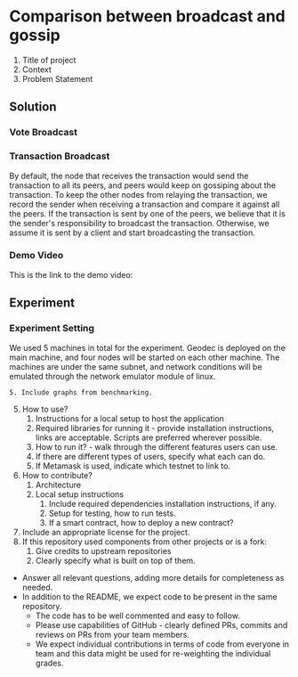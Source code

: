 # Comparison between broadcast and gossip
1. Title of project 
2. Context
3. Problem Statement
## Solution
### Vote Broadcast
### Transaction Broadcast
By default, the node that receives the transaction would send the transaction to all its peers, and peers would keep on gossiping about the transaction. To keep the other nodes from relaying the transaction, we record the sender when receiving a transaction and compare it against all the peers. If the transaction is sent by one of the peers, we believe that it is the sender's responsibility to broadcast the transaction. Otherwise, we assume it is sent by a client and start broadcasting the transaction.

### Demo Video
This is the link to the demo video:



## Experiment
### Experiment Setting
We used 5 machines in total for the experiment. Geodec is deployed on the main machine, and four nodes will be started on each other machine. The machines are under the same subnet, and network conditions will be emulated through the network emulator module of linux.



    5. Include graphs from benchmarking.
5. How to use?
    1. Instructions for a local setup to host the application
    2. Required libraries for running it - provide installation instructions, links are acceptable. Scripts are preferred wherever possible. 
    3. How to run it? - walk through the different features users can use.
    4. If there are different types of users, specify what each can do.
    5. If Metamask is used, indicate which testnet to link to.
6. How to contribute?
    1. Architecture
    2. Local setup instructions
        1. Include required dependencies installation instructions, if any.
        2. Setup for testing, how to run tests.
        3. If a smart contract, how to deploy a new contract?
7. Include an appropriate license for the project.
8. If this repository used components from other projects or is a fork:
    1. Give credits to upstream repositories 
    2. Clearly specify what is built on top of them.
- Answer all relevant questions, adding more details for completeness as needed.
- In addition to the README, we expect code to be present in the same repository.
    - The code has to be well commented and easy to follow.
    - Please use capabilities of GitHub - clearly defined PRs, commits and reviews on PRs from your team members.
    - We expect individual contributions in terms of code from everyone in team and this data might be used for re-weighting the individual grades.
